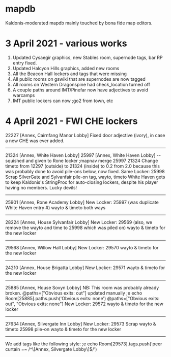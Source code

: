 # mapdb
Kaldonis-moderated mapdb mainly touched by bona fide map editors.

# 3 April 2021 - various works
1) Updated Cysaegir graphics, new Stables room, supernode tags, bar RP entry fixed.
2) Updated Halcyon Hills graphics, added new rooms
3) All the Beacon Hall lockers and tags that were missing
4) All public rooms on gswiki that are supernodes are now tagged
5) All rooms on Western Dragonspine had check_location turned off
6) A couple paths around IMT/Pinefar now have adjectives to avoid warcamps
7) IMT public lockers can now ;go2 from town, etc

# 4 April 2021 - FWI CHE lockers
22227 [Annex, Cairnfang Manor Lobby]
Fixed door adjective (ivory), in case a new CHE was ever added.
___
21324 [Annex, White Haven Lobby]
25997 [Annex, White Haven Lobby] -- squished and given to Rone locker
;mapnav merge 25997 21324
Change timeto from 12297 (outside) to 21324 (inside) to 0.2 from 2.0 because this was probably done to avoid pile-ons below, now fixed.
Same Locker: 25998
Scrap SilverGate and Sylvanfair pile-on tag, wayto, timeto
White Haven gets to keep Kaldonis's StringProc for auto-closing lockers, despite his player having no members.  Lucky devils!
___
25901 [Annex, Rone Academy Lobby]
New Locker: 25997 (was duplicate White Haven entry #)
wayto & timeto both ways
___
28224 [Annex, House Sylvanfair Lobby]
New Locker: 29569
(also, we remove the wayto and time to 25998 which was piled on)
wayto & timeto for the new locker
___
29568 [Annex, Willow Hall Lobby]
New Locker: 29570
wayto & timeto for the new locker
___
24210 [Annex, House Brigatta Lobby]
New Locker: 29571
wayto & timeto for the new locker
___
25885 [Annex, House Sovyn Lobby] 
NB: This room was probably already broken.
@paths=["Obvious exits: out"]
updated manually
;e echo Room[25885].paths.push('Obvious exits: none')
@paths=["Obvious exits: out", "Obvious exits: none"]
New Locker: 29572
wayto & timeto for the new locker
___
27634 [Annex, Silvergate Inn Lobby]
New Locker: 29573
Scrap wayto & timeto 25998 pile-on
wayto & timeto for the new locker
___
We add tags like the following style:
;e echo Room[29573].tags.push('peer curtain =~ /^\\[Annex, Silvergate Lobby\\]$/')


